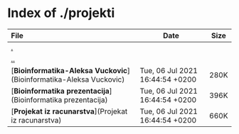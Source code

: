 # Index of ./projekti

File | Date | Size
:--- | --- | ---
[.](.) | |
[..](..) | |
[**<span>Bioinformatika-Aleksa Vuckovic</span>**](Bioinformatika-Aleksa Vuckovic) | Tue, 06 Jul 2021 16:44:54 +0200 | 280K
[**<span>Bioinformatika prezentacija</span>**](Bioinformatika prezentacija) | Tue, 06 Jul 2021 16:44:54 +0200 | 396K
[**<span>Projekat iz racunarstva</span>**](Projekat iz racunarstva) | Tue, 06 Jul 2021 16:44:54 +0200 | 660K
